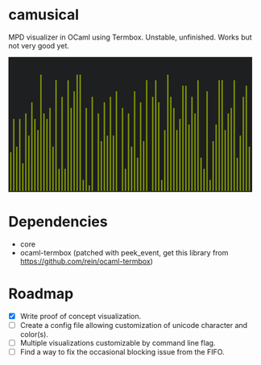 # camusical
MPD visualizer in OCaml using Termbox.
Unstable, unfinished. Works but not very good yet.

![camusical with green foreground](/img/camusical.png)

# Dependencies
- core
- ocaml-termbox (patched with peek_event, get this library from https://github.com/rein/ocaml-termbox)

# Roadmap
- [X] Write proof of concept visualization.
- [ ] Create a config file allowing customization of unicode character and color(s).
- [ ] Multiple visualizations customizable by command line flag.
- [ ] Find a way to fix the occasional blocking issue from the FIFO.
